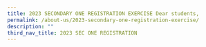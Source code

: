 ```yaml
---
title: 2023 SECONDARY ONE REGISTRATION EXERCISE Dear students,
permalink: /about-us/2023-secondary-one-registration-exercise/
description: ""
third_nav_title: 2023 SEC ONE REGISTRATION
---
```

